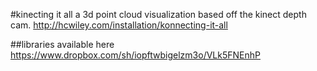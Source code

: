 #kinecting it all
a 3d point cloud visualization based off the kinect depth cam.
http://hcwiley.com/installation/konnecting-it-all

##libraries available here
https://www.dropbox.com/sh/iopftwbigelzm3o/VLk5FNEnhP

